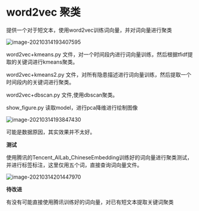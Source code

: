 # word2vec 聚类

提供一个对于短文本，使用word2vec训练词向量，并对词向量进行聚类

![image-20210314193407595](https://gitee.com/karlhan/picgo/raw/master/img/image-20210314193407595.png)

word2vec+kmeans.py 文件，对一个时间段内进行词向量训练，然后根据tfidf提取的关键词进行kmeans聚类。

word2vec+kmeans2.py 文件，对所有隐患描述进行词向量训练，然后提取一个时间段内的关键词进行聚类。

word2vec+dbscan.py 文件,使用dbscan聚类。

show_figure.py 读取model，进行pca降维进行绘制图像

![image-20210314193847430](https://gitee.com/karlhan/picgo/raw/master/img/image-20210314193847430.png)

可能是数据原因，其实效果并不太好。

**测试**

使用腾讯的Tencent_AILab_ChineseEmbedding训练好的词向量进行聚类测试，并进行标签标注，这里仅用五个词，直接查询词向量文件。

![image-20210314201447970](https://gitee.com/karlhan/picgo/raw/master/img/image-20210314201447970.png)



**待改进**

有没有可能直接使用腾讯训练好的词向量，对已有短文本提取关键词聚类